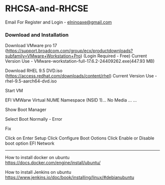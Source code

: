 # RHCSA-and-RHCSE

Email For Register and Login - elninoaxe@gmail.com

### Download and Installation

Download VMware pro 17 (https://support.broadcom.com/group/ecx/productdownloads?subfamily=VMware+Workstation+Pro) (Login Required - Free) 
Current Version Use - VMware-workstation-full-17.6.2-24409262.exe(447.93 MB)

Download RHEL 9.5 DVD.iso (https://access.redhat.com/downloads/content/rhel)
Current Version Use - rhel-9.5-aarch64-dvd.iso

Start VM

EFI VMWarw Virtual NUME Namespace (NSID 1)... No Media
...
...

Show Boot Manager

Select Boot Normally - Error 

Fix

Click on Enter Setup
Click Configure Boot Ootions
Click Enable or Disable boot option
EFI Network <DISABLE>

-------------------------------------------------

How to install docker on ubuntu
https://docs.docker.com/engine/install/ubuntu/

How to install Jenkins on ubuntu
https://www.jenkins.io/doc/book/installing/linux/#debianubuntu

